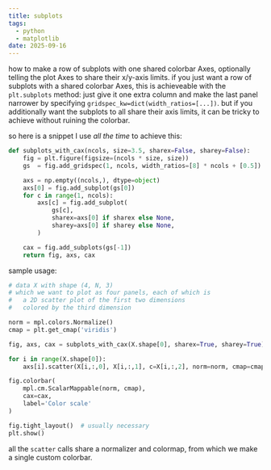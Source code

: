 ```yaml
---
title: subplots
tags:
  - python
  - matplotlib
date: 2025-09-16
---
```


how to make a row of subplots with one shared colorbar Axes, optionally telling the plot Axes to share their x/y-axis limits.
if you just want a row of subplots with a shared colorbar Axes, this is achieveable with the `plt.subplots` method: just give it one extra column and make the last panel narrower by specifying `gridspec_kw=dict(width_ratios=[...])`.
but if you additionally want the subplots to all share their axis limits, it can be tricky to achieve without ruining the colorbar.

so here is a snippet I use _all the time_ to achieve this:

```python
def subplots_with_cax(ncols, size=3.5, sharex=False, sharey=False):
    fig = plt.figure(figsize=(ncols * size, size))
    gs  = fig.add_gridspec(1, ncols, width_ratios=[8] * ncols + [0.5])

    axs = np.empty((ncols,), dtype=object)
    axs[0] = fig.add_subplot(gs[0])
    for c in range(1, ncols):
        axs[c] = fig.add_subplot(
            gs[c],
            sharex=axs[0] if sharex else None,
            sharey=axs[0] if sharey else None,
        )

    cax = fig.add_subplots(gs[-1])
    return fig, axs, cax
```

sample usage:

```python
# data X with shape (4, N, 3)
# which we want to plot as four panels, each of which is
#   a 2D scatter plot of the first two dimensions
#   colored by the third dimension

norm = mpl.colors.Normalize()
cmap = plt.get_cmap('viridis')

fig, axs, cax = subplots_with_cax(X.shape[0], sharex=True, sharey=True)

for i in range(X.shape[0]):
    axs[i].scatter(X[i,:,0], X[i,:,1], c=X[i,:,2], norm=norm, cmap=cmap)

fig.colorbar(
    mpl.cm.ScalarMappable(norm, cmap),
    cax=cax,
    label='Color scale'
)

fig.tight_layout()  # usually necessary
plt.show()
```

all the `scatter` calls share a normalizer and colormap, from which we make a single custom colorbar.

